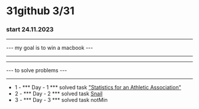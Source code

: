 # 31github 3/31

### start 24.11.2023

***

--- my goal is to win a macbook ---

***

***

--- to solve problems ---

***
- 1 - *** Day - 1 *** solved task ["Statistics for an Athletic Association"](https://www.codewars.com/kata/55b3425df71c1201a800009c/solutions/javascript)
- 2 - *** Day - 2 *** solved task [Snail](https://www.codewars.com/kata/521c2db8ddc89b9b7a0000c1/solutions/javascript)
- 3 - *** Day - 3 *** solved task  notMin
